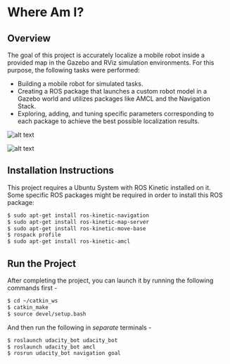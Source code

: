 
# Where Am I?
## Overview 
The goal of this project is accurately localize a mobile robot inside a provided map in the Gazebo and RViz simulation environments.
For this purpose, the following tasks were performed:
* Building a mobile robot for simulated tasks.
* Creating a ROS package that launches a custom robot model in a Gazebo world and utilizes packages like AMCL and the Navigation Stack.
* Exploring, adding, and tuning specific parameters corresponding to each package to achieve the best possible localization results.

[image_0]: https://github.com/BrunoEduardoCSantos/Where-am-I/blob/master/images/start.png
![alt text][image_0] 

[image_1]: https://github.com/BrunoEduardoCSantos/Where-am-I/blob/master/images/goal.png
![alt text][image_1] 

## Installation Instructions

This project requires a Ubuntu System with ROS Kinetic installed on it. Some specific ROS packages might be required in order to install this ROS package:

``` bash
$ sudo apt-get install ros-kinetic-navigation
$ sudo apt-get install ros-kinetic-map-server
$ sudo apt-get install ros-kinetic-move-base
$ rospack profile
$ sudo apt-get install ros-kinetic-amcl
```

 
## Run the Project

After completing the project, you can launch it by running the following commands first -

```bash
$ cd ~/catkin_ws
$ catkin_make
$ source devel/setup.bash
```

And then run the following in *separate* terminals -

``` bash
$ roslaunch udacity_bot udacity_bot
$ roslaunch udacity_bot amcl
$ rosrun udacity_bot navigation goal
```
